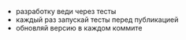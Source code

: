 - разработку веди через тесты
- каждый раз запускай тесты перед публикацией
- обновляй версию в каждом коммите